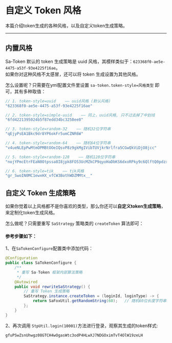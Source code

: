 # 自定义 Token 风格

本篇介绍token生成的各种风格，以及自定义token生成策略。

--- 


## 内置风格

Sa-Token 默认的 token 生成策略是 uuid 风格，其模样类似于：`623368f0-ae5e-4475-a53f-93e4225f16ae`。<br>
如果你对这种风格不太感冒，还可以将 token 生成设置为其他风格。

怎么设置呢？只需要在yml配置文件里设置 `sa-token.token-style=风格类型` 即可，其有多种取值： 

``` java
// 1. token-style=uuid    —— uuid风格 (默认风格)
"623368f0-ae5e-4475-a53f-93e4225f16ae"

// 2. token-style=simple-uuid    —— 同上，uuid风格, 只不过去掉了中划线
"6fd4221395024b5f87edd34bc3258ee8"

// 3. token-style=random-32    —— 随机32位字符串
"qEjyPsEA1Bkc9dr8YP6okFr5umCZNR6W"

// 4. token-style=random-64    —— 随机64位字符串
"v4ueNLEpPwMtmOPMBtOOeIQsvP8z9gkMgIVibTUVjkrNrlfra5CGwQkViDjO8jcc"

// 5. token-style=random-128    —— 随机128位字符串
"nojYPmcEtrFEaN0Otpssa8I8jpk8FO53UcMZkCP9qyoHaDbKS6dxoRPky9c6QlftQ0pdzxRGXsKZmUSrPeZBOD6kJFfmfgiRyUmYWcj4WU4SSP2ilakWN1HYnIuX0Olj"

// 6. token-style=tik    —— tik风格
"gr_SwoIN0MC1ewxHX_vfCW3BothWDZMMtx__"
```


## 自定义 Token 生成策略

如果你觉着以上风格都不是你喜欢的类型，那么你还可以**自定义token生成策略**，来定制化token生成风格。 <br>

怎么做呢？只需要重写 `SaStrategy` 策略类的 `createToken` 算法即可：


#### 参考步骤如下：
1、在`SaTokenConfigure`配置类中添加代码：
``` java 
@Configuration
public class SaTokenConfigure {
    /**
     * 重写 Sa-Token 框架内部算法策略 
     */
    @Autowired
    public void rewriteSaStrategy() {
    	// 重写 Token 生成策略 
    	SaStrategy.instance.createToken = (loginId, loginType) -> {
    		return SaFoxUtil.getRandomString(60);	// 随机60位长度字符串
    	};
    }
}
```

2、再次调用 `StpUtil.login(10001)`方法进行登录，观察其生成的token样式:
``` java
gfuPSwZsnUhwgz08GTCH4wOgasWtc3odP4HLwXJ7NDGOximTvT4OlW19zeLH
```


